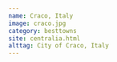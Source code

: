 ```yaml
---
name: Craco, Italy
image: craco.jpg
category: besttowns
site: centralia.html
alttag: City of Craco, Italy
---
```


